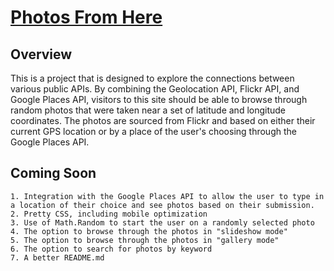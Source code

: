 # [Photos From Here](https://nicodalfonso.gitlab.io/photos-from-here )

## Overview
This is a project that is designed to explore the connections between various public APIs. By combining the Geolocation API, Flickr API, and Google Places API, visitors to this site should be able to browse through random photos that were taken near a set of latitude and longitude coordinates. The photos are sourced from Flickr and based on either their current GPS location or by a place of the user's choosing through the Google Places API.

## Coming Soon
    1. Integration with the Google Places API to allow the user to type in a location of their choice and see photos based on their submission.
    2. Pretty CSS, including mobile optimization
    3. Use of Math.Random to start the user on a randomly selected photo
    4. The option to browse through the photos in "slideshow mode"
    5. The option to browse through the photos in "gallery mode"
    6. The option to search for photos by keyword
    7. A better README.md